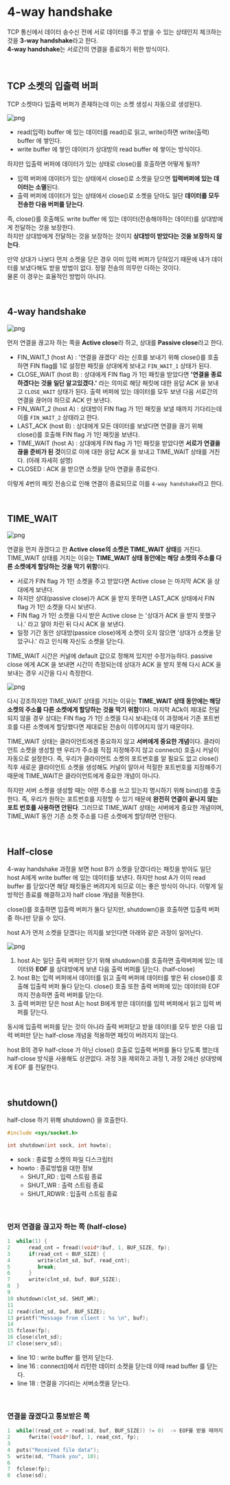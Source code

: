 # 4-way handshake

TCP 통신에서 데이터 송수신 전에 서로 데이터를 주고 받을 수 있는 상태인지 체크하는 것을 **3-way handshake**라고 한다.<br>
**4-way handshake**는 서로간의 연결을 종료하기 위한 방식이다.

<br>

## TCP 소켓의 입출력 버퍼

TCP 소켓마다 입출력 버퍼가 존재하는데 이는 소켓 생성시 자동으로 생성된다.

![png](/_img/tcp_buffer.png) 

- read(입력) buffer 에 있는 데이터를 read()로 읽고, write()하면 write(출력) buffer 에 쌓인다.
- write buffer 에 쌓인 데이터가 상대방의 read buffer 에 쌓이는 방식이다.

하지만 입출력 버퍼에 데이터가 있는 상태로 close()를 호출하면 어떻게 될까?

- 입력 버퍼에 데이터가 있는 상태에서 close()로 소켓을 닫으면 **입력버퍼에 있는 데이터는 소멸**된다.
- 출력 버퍼에 데이터가 있는 상태에서 close()로 소켓을 닫아도 일단 **데이터를 모두 전송한 다음 버퍼를 닫는다**.

즉, close()를 호출해도 write buffer 에 있는 데이터(전송해야하는 데이터)를 상대방에게 전달하는 것을 보장한다.<br>
하지만 상대방에게 전달하는 것을 보장하는 것이지 **상대방이 받았다는 것을 보장하지 않는다**.<br>

만약 상대가 나보다 먼저 소켓을 닫은 경우 이미 입력 버퍼가 닫혀있기 때문에 내가 데이터를 보냈다해도 받을 방법이 없다. 정말 전송의 의무만 다하는 것이다.<br>
물론 이 경우는 효율적인 방법이 아니다.

<br>

## 4-way handshake

![png](/_img/4way_handshake.png) 

먼저 연결을 끊고자 하는 쪽을 **Active close**라 하고, 상대를 **Passive close**라고 한다.

- FIN_WAIT_1 (host A) : '연결을 끊겠다' 라는 신호를 보내기 위해 close()를 호출하면 FIN flag를 1로 설정한 패킷을 상대에게 보내고 ```FIN_WAIT_1``` 상태가 된다.
- CLOSE_WAIT (host B) : 상대에게 FIN flag 가 1인 패킷을 받았다면 **'연결을 종료하겠다는 것을 일단 알고있겠다.'** 라는 의미로 해당 패킷에 대한 응답 ACK 을 보내고 ```CLOSE_WAIT``` 상태가 된다. 출력 버퍼에 있는 데이터를 모두 보낸 다음 서로간의 연결을 끊어야 하므로 ACK 만 보낸다.
- FIN_WAIT_2 (host A) : 상대방이 FIN flag 가 1인 패킷을 보낼 때까지 기다리는데 이를 ```FIN_WAIT_2``` 상태라고 한다.
- LAST_ACK (host B) : 상대에게 모든 데이터를 보냈다면 연결을 끊기 위해 close()를 호출해 FIN flag 가 1인 패킷을 보낸다.
- TIME_WAIT (host A) : 상대에게 FIN flag 가 1인 패킷을 받았다면 **서로가 연결을 끊을 준비가 된 것**이므로 이에 대한 응답 ACK 을 보내고 TIME_WAIT 상태를 거친다. (아래 자세히 설명)
- CLOSED : ACK 을 받으면 소켓을 닫아 연결을 종료한다.

이렇게 4번의 패킷 전송으로 인해 연결이 종료되므로 이를 ```4-way handshake```라고 한다.

<br>

## TIME_WAIT

![png](/_img/time_wait.png)

연결을 먼저 끊겠다고 한 **Active close의 소켓은 TIME_WAIT 상태**를 거친다. TIME_WAIT 상태를 거치는 이유는 **TIME_WAIT 상태 동안에는 해당 소켓의 주소를 다른 소켓에게 할당하는 것을 막기 위함**이다.

- 서로가 FIN flag 가 1인 소켓을 주고 받았다면 Active close 는 마지막 ACK 을 상대에게 보낸다. 
- 하지만 상대(passive close)가 ACK 을 받지 못하면 LAST_ACK 상태에서 FIN flag 가 1인 소켓을 다시 보낸다.
- FIN flag 가 1인 소켓을 다시 받은 Active close 는 '상대가 ACK 을 받지 못했구나.' 라고 알아 차린 뒤 다시 ACK 을 보낸다. 
- 일정 기간 동안 상대방(passice close)에게 소켓이 오지 않으면 '상대가 소켓을 닫았구나.' 라고 인식해 자신도 소켓을 닫는다.

TIME_WAIT 시간은 커널에 default 값으로 정해져 있지만 수정가능하다. passive close 에게 ACK 을 보내면 시간이 측정되는데 상대가 ACK 을 받지 못해 다시 ACK 을 보내는 경우 시간을 다시 측정한다.
<br>

![png](/_img/time_wait2.png) 

다시 강조하지만 TIME_WAIT 상태를 거치는 이유는 **TIME_WAIT 상태 동안에는 해당 소켓의 주소를 다른 소켓에게 할당하는 것을 막기 위함**이다. 마지막 ACk이 제대로 전달되지 않을 경우 상대는 FIN flag 가 1인 소켓을 다시 보내는데 이 과정에서 기존 포트번호를 다른 소켓에게 할당했다면 제대로된 전송이 이루어지지 않기 때문이다.

TIME_WAIT 상태는 클라이언트에겐 중요하지 않고 **서버에게 중요한 개념**이다. 클라이언트 소켓을 생성할 땐 우리가 주소를 직접 지정해주지 않고 connect() 호출시 커널이 자동으로 설정한다. 즉, 우리가 클라이언트 소켓의 포트번호를 알 필요도 없고 close() 직후 새로운 클라이언트 소켓을 생성해도 커널이 알아서 적절한 포트번호를 지정해주기 때문에 TIME_WAIT은 클라이언트에게 중요한 개념이 아니다.

하지만 서버 소켓을 생성할 때는 어떤 주소를 쓰고 있는지 명시하기 위해 bind()를 호출한다. 즉, 우리가 원하는 포트번호를 지정할 수 있기 때문에 **완전히 연결이 끝나지 않는 포트 번호를 사용하면 안된다**. 그러므로 TIME_WAIT 상태는 서버에게 중요한 개념이며, TIME_WAIT 동안 기존 소켓 주소를 다른 소켓에게 할당하면 안된다.

<br>

## Half-close

4-way handshake 과정을 보면 host B가 소켓을 닫겠다라는 패킷을 받아도 일단 host A에게 write buffer 에 있는 데이터를 보낸다. 하지만 host A가 이미 read buffer 를 닫았다면 해당 패킷들은 버려지게 되므로 이는 좋은 방식이 아니다. 이렇게 일방적인 종료를 해결하고자 half close 개념을 적용한다.

close()를 호출하면 입출력 버퍼가 둘다 닫지만, shutdown()을 호출하면 입출력 버퍼 중 하나만 닫을 수 있다.

host A가 먼저 소켓을 닫겠다는 의지를 보인다면 아래와 같은 과정이 일어난다.

![png](/_img/half-close.png) <br>

1. host A는 일단 출력 버퍼만 닫기 위해 shutdown()를 호출하면 출력버퍼에 있는 데이터와 **EOF** 를 상대방에게 보낸 다음 출력 버퍼를 닫는다. (half-close)
2. host B는 입력 버퍼에서 데이터를 읽고 출력 버퍼에 데이터를 쌓은 뒤 close()를 호출해 입출력 버퍼 둘다 닫는다. close() 호출 또한 출력 버퍼에 있는 데이터와 EOF 까지 전송하면 출력 버퍼를 닫는다.
3. 출력 버퍼만 닫은 host A는 host B에게 받은 데이터를 입력 버퍼에서 읽고 입력 버퍼를 닫는다.

동시에 입출력 버퍼를 닫는 것이 아니라 출력 버퍼닫고 받을 데이터를 모두 받은 다음 입력 버퍼만 닫는 half-close 개념을 적용하면 패킷이 버려지지 않는다.

host B의 경우 half-close 가 아닌 close() 호출로 입출력 버퍼를 둘다 닫도록 했는데 half-close 방식을 사용해도 상관없다. 과정 3을 제외하고 과정 1, 과정 2에선 상대방에게 EOF 를 전달한다.

<br>

## shutdown()

half-close 하기 위해 shutdown() 을 호출한다.<br>

```c
#include <sys/socket.h>

int shutdown(int sock, int howto);
```
- sock : 종료할 소켓의 파일 디스크립터
- howto : 종료방법을 대한 정보
    - SHUT_RD : 입력 스트림 종료
    - SHUT_WR : 출력 스트림 종료
    - SHUT_RDWR : 입출력 스트림 종료

<br>

### 먼저 연결을 끊고자 하는 쪽 (half-close)

```c
1  while(1) {
2      read_cnt = fread((void*)buf, 1, BUF_SIZE, fp);
3      if(read_cnt < BUF_SIZE) {
4         write(clnt_sd, buf, read_cnt);
5         break;
6      }      
7      write(clnt_sd, buf, BUF_SIZE);
8  }
9
10 shutdown(clnt_sd, SHUT_WR);
11
12 read(clnt_sd, buf, BUF_SIZE);
13 printf("Message from client : %s \n", buf);
14
15 fclose(fp);
16 close(clnt_sd);
17 close(serv_sd);
```

- line 10 : write buffer 를 먼저 닫는다.
- line 16 : connect()에서 리턴한 데이터 소켓을 닫는데 이때 read buffer 를 닫는다.
- line 18 : 연결을 기다리는 서버소켓을 닫는다.

<br>

### 연결을 끊겠다고 통보받은 쪽

```c
1  while((read_cnt = read(sd, buf, BUF_SIZE)) != 0)  -> EOF를 받을 때까지 읽는다.
2      fwrite((void*)buf, 1, read_cnt, fp);
3    
4  puts("Received file data");
5  write(sd, "Thank you", 10);
6
7  fclose(fp);
8  close(sd);
```